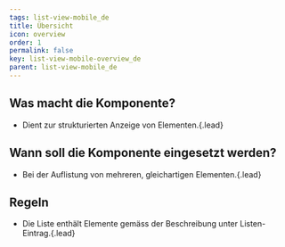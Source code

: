 ```yaml
---
tags: list-view-mobile_de
title: Übersicht
icon: overview
order: 1
permalink: false  
key: list-view-mobile-overview_de
parent: list-view-mobile_de
---
```


## Was macht die Komponente?
*   Dient zur strukturierten Anzeige von Elementen.{.lead}

## Wann soll die Komponente eingesetzt werden?
*   Bei der Auflistung von mehreren, gleichartigen Elementen.{.lead}

## Regeln
*   Die Liste enthält Elemente gemäss der Beschreibung unter <sbb-link variant="inline" type="button" href="/{{page.lang}}//design-system/mobile/components/list-item">Listen-Eintrag</sbb-link>.{.lead}